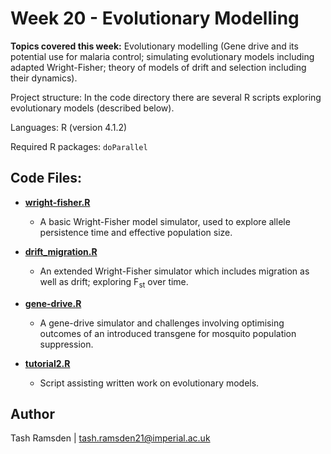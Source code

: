 # Week 20 - Evolutionary Modelling

**Topics covered this week:** Evolutionary modelling (Gene drive and its potential use for malaria control; simulating evolutionary models including adapted Wright-Fisher; theory of models of drift and selection including their dynamics).

Project structure: In the code directory there are several R scripts exploring evolutionary models (described below).

Languages: R (version 4.1.2)

Required R packages: `doParallel` 

## Code Files:

* [**wright-fisher.R**](code/wright-fisher.R)
  * A basic Wright-Fisher model simulator, used to explore allele persistence time and effective population size.

* [**drift_migration.R**](code/drift_migration.R)
  * An extended Wright-Fisher simulator which includes migration as well as drift; exploring F<sub>st</sub> over time.

* [**gene-drive.R**](code/gene_drive.R)
  * A gene-drive simulator and challenges involving optimising outcomes of an introduced transgene for mosquito population suppression.

* [**tutorial2.R**](code/tutorial2.R)
  * Script assisting written work on evolutionary models.


## Author

Tash Ramsden | tash.ramsden21@imperial.ac.uk
